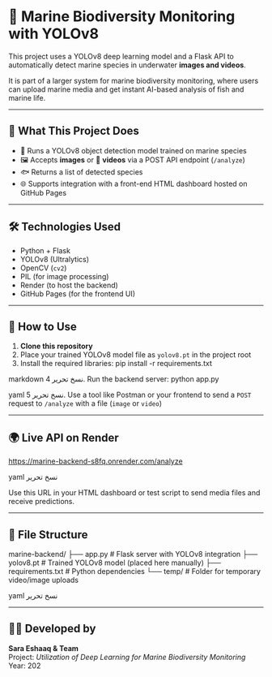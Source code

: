 # 🐠 Marine Biodiversity Monitoring with YOLOv8

This project uses a YOLOv8 deep learning model and a Flask API to automatically detect marine species in underwater **images and videos**.

It is part of a larger system for marine biodiversity monitoring, where users can upload marine media and get instant AI-based analysis of fish and marine life.

---

## 📌 What This Project Does

- 🧠 Runs a YOLOv8 object detection model trained on marine species
- 🖼️ Accepts **images** or 🎥 **videos** via a POST API endpoint (`/analyze`)
- 🐟 Returns a list of detected species
- 🌐 Supports integration with a front-end HTML dashboard hosted on GitHub Pages

---

## 🛠 Technologies Used

- Python + Flask
- YOLOv8 (Ultralytics)
- OpenCV (`cv2`)
- PIL (for image processing)
- Render (to host the backend)
- GitHub Pages (for the frontend UI)

---

## 🚀 How to Use

1. **Clone this repository**
2. Place your trained YOLOv8 model file as `yolov8.pt` in the project root
3. Install the required libraries:
pip install -r requirements.txt

markdown
نسخ
تحرير
4. Run the backend server:
python app.py

yaml
نسخ
تحرير
5. Use a tool like Postman or your frontend to send a `POST` request to `/analyze` with a file (`image` or `video`)

---

## 🌍 Live API on Render

https://marine-backend-s8fq.onrender.com/analyze

yaml
نسخ
تحرير

Use this URL in your HTML dashboard or test script to send media files and receive predictions.

---

## 📂 File Structure

marine-backend/ ├── app.py # Flask server with YOLOv8 integration ├── yolov8.pt # Trained YOLOv8 model (placed here manually) ├── requirements.txt # Python dependencies └── temp/ # Folder for temporary video/image uploads

yaml
نسخ
تحرير

---

## 👩‍💻 Developed by

**Sara Eshaaq & Team**  
Project: *Utilization of Deep Learning for Marine Biodiversity Monitoring*  
Year: 202
